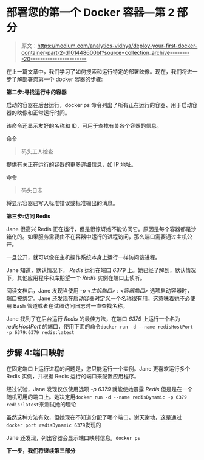 # 部署您的第一个 Docker 容器—第 2 部分

> 原文：<https://medium.com/analytics-vidhya/deploy-your-first-docker-container-part-2-d101448600bf?source=collection_archive---------20----------------------->

在上一篇文章中，我们学习了如何搜索和运行特定的部署映像。现在，我们将进一步了解部署您第一个 docker 容器的步骤:

**第二步:寻找运行中的容器**

启动的容器在后台运行，docker ps 命令列出了所有正在运行的容器、用于启动容器的映像和正常运行时间。

该命令还显示友好的名称和 ID，可用于查找有关各个容器的信息。

命令

> 码头工人检查<friendly-name></friendly-name>

提供有关正在运行的容器的更多详细信息，如 IP 地址。

命令

> 码头日志<friendly-name></friendly-name>

将显示容器已写入标准错误或标准输出的消息。

**第三步:访问 Redis**

Jane 很高兴 Redis 正在运行，但是很惊讶她不能访问它。原因是每个容器都是沙箱化的。如果服务需要由不在容器中运行的进程访问，那么端口需要通过主机公开。

一旦公开，就可以像在主机操作系统本身上运行一样访问该进程。

Jane 知道，默认情况下， *Redis* 运行在端口 *6379* 上。她已经了解到，默认情况下，其他应用程序和库期望一个 *Redis* 实例在端口上侦听。

阅读文档后，Jane 发现当使用 *-p <主机端口> : <容器端口>* 选项启动容器时，端口被绑定。Jane 还发现在启动容器时定义一个名称很有用，这意味着她不必使用 Bash 管道或者在试图访问日志时一直查找名称。

Jane 找到了在后台运行 *Redis* 的最佳方法，在端口 *6379* 上运行一个名为 *redisHostPort* 的端口，使用下面的命令`docker run -d --name redisHostPort -p 6379:6379 redis:latest`

## 步骤 4:端口映射

在固定端口上运行进程的问题是，您只能运行一个实例。Jane 更喜欢运行多个 Redis 实例，并根据 Redis 运行的端口来配置应用程序。

经过试验，Jane 发现仅仅使用选项 *-p 6379* 就能使她暴露 *Redis* 但是是在一个随机可用的端口上。她决定用`docker run -d --name redisDynamic -p 6379 redis:latest`来测试她的理论

虽然这种方法有效，但她现在不知道分配了哪个端口。谢天谢地，这是通过`docker port redisDynamic 6379`发现的

Jane 还发现，列出容器会显示端口映射信息，`docker ps`

**下一步，我们将继续第三部分**